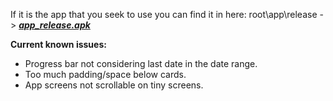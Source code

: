 If it is the app that you seek to use you can find it in here: root\app\release -> ***[app_release.apk](https://github.com/spewedprojects/MeditationTracker/blob/master/app/release/app-release.apk)***


**Current known issues:**
- Progress bar not considering last date in the date range.
- Too much padding/space below cards.
- App screens not scrollable on tiny screens.
